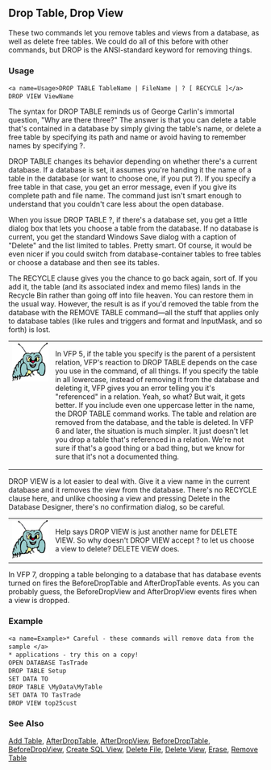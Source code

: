 ## <a name=Title>Drop Table, Drop View</a>
<a name=Introduction>These two commands let you remove tables and views from a database, as well as delete free tables. We could do all of this before with other commands, but DROP is the ANSI-standard keyword for removing things.</a>
### Usage

```foxpro
<a name=Usage>DROP TABLE TableName | FileName | ? [ RECYCLE ]</a>
DROP VIEW ViewName
```
<a name=Body>The syntax for DROP TABLE reminds us of George Carlin's immortal question, "Why are there three?" The answer is that you can delete a table that's contained in a database by simply giving the table's name, or delete a free table by specifying its path and name or avoid having to remember names by specifying ?. </a>

DROP TABLE changes its behavior depending on whether there's a current database. If a database is set, it assumes you're handing it the name of a table in the database (or want to choose one, if you put ?). If you specify a free table in that case, you get an error message, even if you give its complete path and file name. The command just isn't smart enough to understand that you couldn't care less about the open database.

When you issue DROP TABLE ?, if there's a database set, you get a little dialog box that lets you choose a table from the database. If no database is current, you get the standard Windows Save dialog with a caption of "Delete" and the list limited to tables. Pretty smart. Of course, it would be even nicer if you could switch from database-container tables to free tables or choose a database and then see its tables.

The RECYCLE clause gives you the chance to go back again, sort of. If you add it, the table (and its associated index and memo files) lands in the Recycle Bin rather than going off into file heaven. You can restore them in the usual way. However, the result is as if you'd removed the table from the database with the REMOVE TABLE command&mdash;all the stuff that applies only to database tables (like rules and triggers and format and InputMask, and so forth) is lost. 

<table>
<tr>
  <td width="17%" valign="top">
<img  width="95" height="78" src="bug.gif">
  </td>
  
  <td width=83%>
  <p>In VFP 5, if the table you specify is the parent of a persistent relation, VFP's reaction to DROP TABLE depends on the case you use in the command, of all things. If you specify the table in all lowercase, instead of removing it from the database and deleting it, VFP gives you an error telling you it's &quot;referenced&quot; in a relation. Yeah, so what? But wait, it gets better. If you include even one uppercase letter in the name, the DROP TABLE command works. The table and relation are removed from the database, and the table is deleted. In VFP 6 and later, the situation is much simpler. It just doesn't let you drop a table that's referenced in a relation. We're not sure if that's a good thing or a bad thing, but we know for sure that it's not a documented thing.</p>
  </td>
  
 </tr>
</table>

DROP VIEW is a lot easier to deal with. Give it a view name in the current database and it removes the view from the database. There's no RECYCLE clause here, and unlike choosing a view and pressing Delete in the Database Designer, there's no confirmation dialog, so be careful.

<table>
<tr>
  <td width="17%" valign="top">
<img  width="95" height="78" src="bug.gif">
  </td>
  
  <td width=83%>
  <p>Help says DROP VIEW is just another name for DELETE VIEW. So why doesn't DROP VIEW accept ? to let us choose a view to delete? DELETE VIEW does.</p>
  </td>
  
 </tr>
</table>

In VFP 7, dropping a table belonging to a database that has database events turned on fires the BeforeDropTable and AfterDropTable events. As you can probably guess, the BeforeDropView and AfterDropView events fires when a view is dropped.
### Example

```foxpro
<a name=Example>* Careful - these commands will remove data from the sample </a>
* applications - try this on a copy!
OPEN DATABASE TasTrade
DROP TABLE Setup
SET DATA TO
DROP TABLE \MyData\MyTable
SET DATA TO TasTrade
DROP VIEW top25cust
```

### See Also

[Add Table](s4g314.md), [AfterDropTable](s4g845.md), [AfterDropView](s4g846.md), [BeforeDropTable](s4g845.md), [BeforeDropView](s4g846.md), [Create SQL View](s4g353.md), [Delete File](s4g163.md), [Delete View](s4g353.md), [Erase](s4g163.md), [Remove Table](s4g314.md)